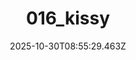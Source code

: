 ---
title: "016_kissy"
description: ""
image: "/uploads/photos/1761814529461-016_kissy.webp"
display: "/uploads/photos/1761814529461-016_kissy-display.webp"
thumbnail: "/uploads/photos/1761814529461-016_kissy-thumb.webp"
width: 5989
height: 3898
featured: true
date: 2025-10-30T08:55:29.463Z
order: 14
---